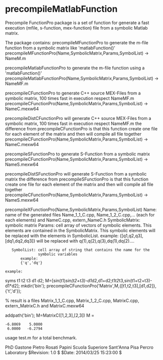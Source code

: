 precompileMatlabFunction
========================
Precompile FunctionPro package
is a set of function for generate a fast execution (mfile, s-function, mex-function) file from a symbolic Matlab matrix.

The package contains:
precompileMFunctionPro to generate the m-file function from a symbolic matrix like 'matlabFunction()'
        precompileMFunctionPro(Name,SymbolicMatrix,Params,SymbolList) -> NameM.m

precompileMatlabFunctionPro to generate the m-file function using a 'matlabFunction()'
        precompileMatlabFunctionPro(Name,SymbolicMatrix,Params,SymbolList) -> NameMF.m

precompileCFunctionPro to generate C++ source MEX-Files from a symbolic matrix, 100 times fast in execution respect NameMF.m
        precompileCFunctionPro(Name,SymbolicMatrix,Params,SymbolList) -> NameC.mexw64

precompileDistCFunctionPro will generate C++ source MEX-Files from a symbolic matrix, 100 times fast in execution respect NameMF.m
    the difference from precompileCFunctionPro is that this function create one file for each element of the matrix and then will compile all file together
        precompileCFunctionPro(Name,SymbolicMatrix,Params,SymbolList) -> NameC.mexw64

precompileSFunctionPro to generate S-Function from a symbolic matrix
        precompileCFunctionPro(Name,SymbolicMatrix,Params,SymbolList) -> NameS.mexw64

precompileDistSFunctionPro will generate S-Function from a symbolic matrix
    the difference from precompileSFunctionPro is that this function create one file for each element of the matrix and then will compile all file together
        precompileCFunctionPro(Name,SymbolicMatrix,Params,SymbolList) -> NameS.mexw64

precompileXFunctionPro(Name,SymbolicMatrix,Params,SymbolList)
       Name: name of the generated files Name_1_1_C.cpp,
             Name_1_2_C.cpp,... (each for each elements) and NameC.cpp, extern_NameC.h
       SymbolicMatrix: symbolic matrix
       Params: cell array of vectors of symbolic elements.
               This elements are contained in the SymbolicMatrix.
               This symbolic elements will be replaced with the elements in SymbolicList.
           example:
           {[q1,q2,q3],[dq1,dq2,dq3]} 
           will be replaced with
           q(1),q(2),q(3),dq(1),dq(2)....

       SymbolList: cell array of string that contains the name for the
                   symbolic variables
           example:
           {'q','dq'}

	example:

syms t1 t2 t3 d1 d2;
M=[sin(t1)*sin(t2+t3)-d1*d2,d1+d2;t1*t2*t3,sin(t1+t2+t3)-d1*d2];
mkdir('bin');
precompileCFunctionPro('Matrix',M,{[t1,t2,t3],[d1,d2]},{'t','d'});

% result is a files Matrix_1_1_C.cpp, Matrix_1_2_C.cpp, MatrixC.cpp, extern_MatrixC.h and MatrixC.mexw64
   
addpath('bin');
M=MatrixC([1,2,3],[2,3])
M =

    -6.8069    5.0000
     6.0000   -6.2794  

usage test.m for a total benchmark.

PhD Gastone Pietro Rosati Papini
Scuola Superiore Sant'Anna Pisa 
Percro Laboratory
$Revision: 1.0 $  $Date: 2014/03/25 15:23:00 $
